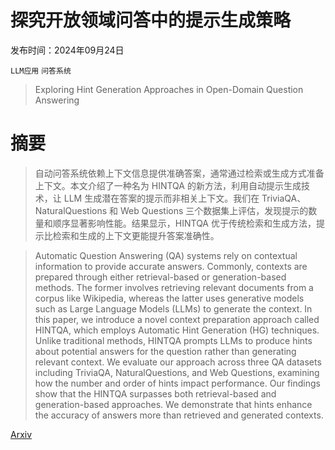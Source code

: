 # 探究开放领域问答中的提示生成策略

发布时间：2024年09月24日

`LLM应用` `问答系统`

> Exploring Hint Generation Approaches in Open-Domain Question Answering

# 摘要

> 自动问答系统依赖上下文信息提供准确答案，通常通过检索或生成方式准备上下文。本文介绍了一种名为 HINTQA 的新方法，利用自动提示生成技术，让 LLM 生成潜在答案的提示而非相关上下文。我们在 TriviaQA、NaturalQuestions 和 Web Questions 三个数据集上评估，发现提示的数量和顺序显著影响性能。结果显示，HINTQA 优于传统检索和生成方法，提示比检索和生成的上下文更能提升答案准确性。

> Automatic Question Answering (QA) systems rely on contextual information to provide accurate answers. Commonly, contexts are prepared through either retrieval-based or generation-based methods. The former involves retrieving relevant documents from a corpus like Wikipedia, whereas the latter uses generative models such as Large Language Models (LLMs) to generate the context. In this paper, we introduce a novel context preparation approach called HINTQA, which employs Automatic Hint Generation (HG) techniques. Unlike traditional methods, HINTQA prompts LLMs to produce hints about potential answers for the question rather than generating relevant context. We evaluate our approach across three QA datasets including TriviaQA, NaturalQuestions, and Web Questions, examining how the number and order of hints impact performance. Our findings show that the HINTQA surpasses both retrieval-based and generation-based approaches. We demonstrate that hints enhance the accuracy of answers more than retrieved and generated contexts.

[Arxiv](https://arxiv.org/abs/2409.16096)